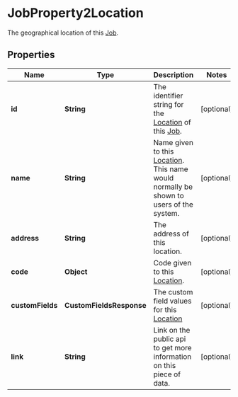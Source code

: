 

# JobProperty2Location

The geographical location of this [Job](https://developers.intellihr.io/docs/v1/).

## Properties

| Name | Type | Description | Notes |
|------------ | ------------- | ------------- | -------------|
|**id** | **String** | The identifier string for the [Location](tag/Locations) of this [Job](https://developers.intellihr.io/docs/v1/). |  [optional] |
|**name** | **String** | Name given to this [Location](https://developers.intellihr.io/docs/v1/). This name would normally be shown to users of the system. |  [optional] |
|**address** | **String** | The address of this location. |  [optional] |
|**code** | **Object** | Code given to this [Location](https://developers.intellihr.io/docs/v1/). |  [optional] |
|**customFields** | **CustomFieldsResponse** | The custom field values for this [Location](https://developers.intellihr.io/docs/v1/) |  [optional] |
|**link** | **String** | Link on the public api to get more information on this piece of data. |  [optional] |



